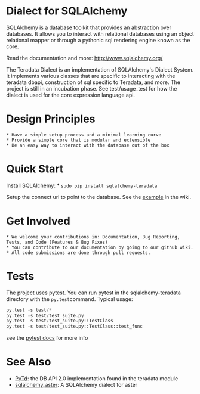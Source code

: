 Dialect for SQLAlchemy
===============================

 SQLAlchemy is a database toolkit that provides an abstraction over databases. It allows you to interact with relational databases using an object relational mapper or through a pythonic sql rendering engine known as the core. 

 Read the documentation and more: http://www.sqlalchemy.org/

 The Teradata Dialect is an implementation of SQLAlchemy's Dialect System. It implements various classes that are specific to interacting with the teradata dbapi, construction of sql specific to Teradata, and more. The project is still in an incubation phase. See test/usage_test for how the dialect is used for the core expression language api.

Design Principles
=================

    * Have a simple setup process and a minimal learning curve
    * Provide a simple core that is modular and extensible
    * Be an easy way to interact with the database out of the box


Quick Start
===========
Install SQLAlchemy:
    * `sudo pip install sqlalchemy-teradata`

Setup the connect url to point to the database. See the [example](https://github.com/Teradata/sqlalchemy-teradata/wiki/Examples#create-an-engine) in the wiki.


Get Involved
============

    * We welcome your contributions in: Documentation, Bug Reporting, Tests, and Code (Features & Bug Fixes)
    * You can contribute to our documentation by going to our github wiki.
    * All code submissions are done through pull requests. 

Tests
======
The project uses pytest. You can run pytest in the sqlalchemy-teradata directory with the ```py.test```command. Typical usage:

```python
py.test -s test/*
py.test -s test/test_suite.py
py.test -s test/test_suite.py::TestClass
py.test -s test/test_suite.py::TestClass::test_func
```

see the [pytest docs](http://pytest.org/latest/contents.html#toc) for more info

See Also
========

* [PyTd](https://github.com/Teradata/PyTd): the DB API 2.0 implementation found in the teradata module
* [sqlalchemy_aster](https://github.com/KarolTx/sqlalchemy_aster): A SQLAlchemy dialect for aster

